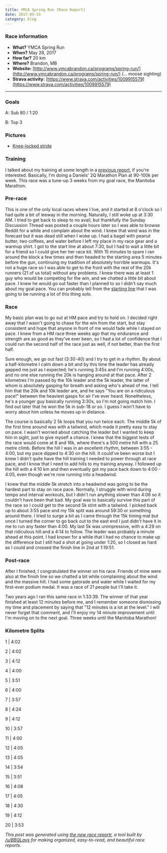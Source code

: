 ```yaml
---
title: YMCA Spring Run [Race Report]
date: 2017-05-31
category: blog
---
```


### Race information
* **What?** YMCA Spring Run
* **When?** May 28, 2017
* **How far?** 20 km
* **Where?** Brandon, MB
* **Website:** [http://www.ymcabrandon.ca/programs/spring-run/](http://www.ymcabrandon.ca/programs/spring-run/) (... moose sighting)
* **Strava activity:** [https://www.strava.com/activities/1009915579](https://www.strava.com/activities/1009915579)

***

### Goals

A: Sub 80 / 1:20

B: Top 3

### Pictures
* [Knee-locked stride](https://trent-gill.github.io/images/YMCA20k.png)

### Training
I talked about my training at some length in a [previous report](https://www.reddit.com/r/AdvancedRunning/comments/6a0iyx/race_report_winnipeg_police_service_halfmarathon/), if you're interested. Basically, I'm doing a Daniels' 2Q Marathon Plan at 90-100k per week. This race was a tune-up 3 weeks from my goal race, the Manitoba Marathon.

### Pre-race
This is one of the only local races where I live, and it started at 8 o'clock so I had quite a bit of leeway in the morning. Naturally, I still woke up at 3:30 AM. I tried to get back to sleep to no avail, but thankfully the Sunday Discussion Thread was posted a couple hours later so I was able to browse Reddit for a while and complain about the wind. I knew that wind was in the forecast but it was dead still when I woke up. I had a bagel with peanut butter, two coffees, and water before I left my place in my race gear and a warmup shirt. I got to the start line at about 7:30, but I had to wait a little bit for a friend so I could give her her race kit. With 15 minutes to spare I ran around the block a few times and then headed to the starting area 5 minutes before the gun, continuing my tradition of absolutely horrible warmups. It's not a huge race so I was able to get to the front with the rest of the 20k runners (21 of us total) without any problems. I knew there was at least 1 guy who would be competing for the win, and we chatted a little bit about pace. I knew he would go out faster than I planned to so I didn't say much about my goal pace. You can probably tell from the [starting line](http://www.ymcabrandon.ca/wp-content/uploads/2015/02/Start-line-2017-1024x665.gif) that I was going to be running a lot of this thing solo.

### Race
My basic plan was to go out at HM pace and try to hold on. I decided right away that I wasn't going to chase for the win from the start, but stay consistent and hope that anyone in front of me would fade while I stayed on pace. I knew from a HM race three weeks ago that my endurance and strength are as good as they've ever been, so I had a lot of confidence that I could run the second half of the race just as well, if not better, than the first half.

Sure enough, we go out fast (3:30-40) and I try to get in a rhythm. By about a half-kilometre I calm down a bit and by this time the leader has already gapped me just as I expected; he's running 3:45s and I'm running 4:00s, and no one else running the 20k is hanging around at that pace. After 2 kilometres I'm passed by the 10k leader and the 5k leader, the latter of whom is absolutely gasping for breath and asking who's ahead of me. I tell him that the 20k and 10k leader are, and he says "You are on a ridiculous pace!" between the heaviest gasps for air I've ever heard. Nonetheless, he's a younger guy basically running 3:30s, so I'm not going match him. I find out later that he won the 5k in sub-18 or so. I guess I won't have to worry about him unless he moves up in distance.

The course is basically 2 5k loops that you run twice each. The middle 5k of the first time around was with a tailwind, which made it pretty easy to stay on pace. I wasn't worried about catching the leader but I wanted to keep him in sight, just to give myself a chance. I knew that the biggest tests of the race would come at 8 and 16k, where there's a 500 metre hill with a 25 metre climb. Before the hill I was in an excellent rhythm, between 3:55 - 4:00, but my pace dipped to 4:30 on the hill. It could've been worse but I knew I didn't quite have the hill training I needed to power through at race pace, and I know that I need to add hills to my training anyway. I followed up the hill with a 4:10 km and then eventually got my pace back down to 4:00 - 4:05, even though we're now running into a headwind.

I knew that the middle 5k stretch into a headwind was going to be the hardest part to stay on race pace. Normally, I struggle with wind during tempo and interval workouts, but I didn't run anything slower than 4:06 so it couldn't have been that bad. My goal was to basically survive this part of the race so I could get to the second 5k stint with a tailwind. I picked back up to about 3:55 pace and my 15k split was around 59:30 or something around there. I tried to surge a bit as I came through the 15k timing mat but once I turned the corner to go back out to the east end I just didn't have it in me to run any faster than 4:00. My last 5k was unimpressive, with a 4:29 on that ridiculous hill and a 4:14 to follow. The leader was probably a minute ahead at this point. I had known for a while that I had no chance to make up the difference but I still had a shot at going under 1:20, so I closed as hard as I could and crossed the finish line in 2nd at 1:19:51.

### Post-race
After I finished, I congratulated the winner on his race. Friends of mine were also at the finish line so we chatted a bit while complaining about the wind and the massive hill. I had some gatorade and water while I waited for my first-ever podium medal. It was a race of 21 people but I'll take it.

Two years ago I ran this same race in 1:33:39. The winner of that year finished at least 12 minutes before me, and I remember someone dismissing my time and placement by saying that "12 minutes is a lot at the level." I will never forget that comment, and I'll enjoy my 14 minute improvement until I'm moving on to the next goal. Three weeks until the Manitoba Marathon!

### Kilometre Splits

1 | 4:02 

2 | 4:02 

3 | 4:12 

4 | 4:00 

5 | 3:51 

6 | 4:00 

7 | 3:57 

8 | 4:24 

9 | 4:12 

10 | 3:57 

11 | 4:00 

12 | 4:05 

13 | 4:05 

14 | 3:54 

15 | 3:51 

16 | 4:08 

17 | 4:05 

18 | 4:30 

19 | 4:12 

20 | 3:53 

*This post was generated using [the new race reportr](https://martellaj.github.io/race-reportr/), a tool built by [/u/BBQLays](https://www.reddit.com/u/bbqlays) for making organized, easy-to-read, and beautiful race reports.*
